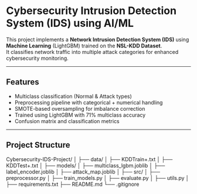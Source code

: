 #  Cybersecurity Intrusion Detection System (IDS) using AI/ML

This project implements a **Network Intrusion Detection System (IDS)** using **Machine Learning** (LightGBM) trained on the **NSL-KDD Dataset**.  
It classifies network traffic into multiple attack categories for enhanced cybersecurity monitoring.

---

##  Features
- Multiclass classification (Normal & Attack types)
- Preprocessing pipeline with categorical + numerical handling
- SMOTE-based oversampling for imbalance correction
- Trained using LightGBM with 71% multiclass accuracy
- Confusion matrix and classification metrics

---

##  Project Structure
Cybersecurity-IDS-Project/
│
├── data/
│ ├── KDDTrain+.txt
│ ├── KDDTest+.txt
│
├── models/
│ ├── multiclass_lgbm.joblib
│ ├── label_encoder.joblib
│ ├── attack_map.joblib
│
├── src/
│ ├── preprocessor.py
│ ├── train_models.py
│ ├── evaluate.py
│ ├── utils.py
│
├── requirements.txt
├── README.md
└── .gitignore
